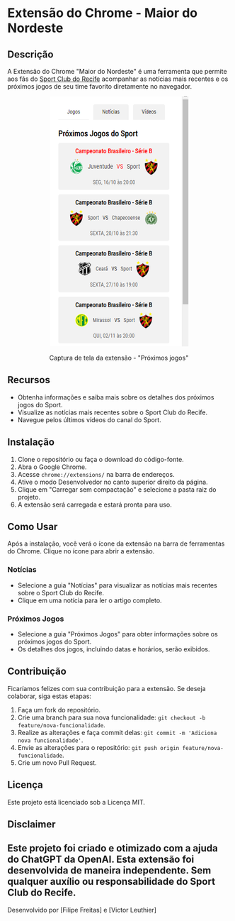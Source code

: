 # Extensão do Chrome - Maior do Nordeste

## Descrição

A Extensão do Chrome "Maior do Nordeste" é uma ferramenta que permite aos fãs do [Sport Club do Recife](https://sportrecife.com.br/) acompanhar as notícias mais recentes e os próximos jogos de seu time favorito diretamente no navegador.

<p align="center">
  <img src="https://github.com/Filipelion/cade-meu-time/blob/main/screenshots/proximosJogos.png" alt="Captura de tela da extensão - "Próximos jogos"">
</p>
<p align="center">
  Captura de tela da extensão - "Próximos jogos"
</p>


## Recursos

- Obtenha informações e saiba mais sobre os detalhes dos próximos jogos do Sport.
- Visualize as notícias mais recentes sobre o Sport Club do Recife.
- Navegue pelos últimos vídeos do canal do Sport. 

## Instalação

1. Clone o repositório ou faça o download do código-fonte.
2. Abra o Google Chrome.
3. Acesse `chrome://extensions/` na barra de endereços.
4. Ative o modo Desenvolvedor no canto superior direito da página.
5. Clique em "Carregar sem compactação" e selecione a pasta raiz do projeto.
6. A extensão será carregada e estará pronta para uso.

## Como Usar

Após a instalação, você verá o ícone da extensão na barra de ferramentas do Chrome. Clique no ícone para abrir a extensão.

### Notícias

- Selecione a guia "Notícias" para visualizar as notícias mais recentes sobre o Sport Club do Recife.
- Clique em uma notícia para ler o artigo completo.

### Próximos Jogos

- Selecione a guia "Próximos Jogos" para obter informações sobre os próximos jogos do Sport.
- Os detalhes dos jogos, incluindo datas e horários, serão exibidos.

## Contribuição

Ficaríamos felizes com sua contribuição para a extensão. Se deseja colaborar, siga estas etapas:

1. Faça um fork do repositório.
2. Crie uma branch para sua nova funcionalidade: `git checkout -b feature/nova-funcionalidade`.
3. Realize as alterações e faça commit delas: `git commit -m 'Adiciona nova funcionalidade'`.
4. Envie as alterações para o repositório: `git push origin feature/nova-funcionalidade`.
5. Crie um novo Pull Request.

## Licença

Este projeto está licenciado sob a Licença MIT.

## Disclaimer

Este projeto foi criado e otimizado com a ajuda do ChatGPT da OpenAI.
Esta extensão foi desenvolvida de maneira independente. Sem qualquer auxílio ou responsabilidade do Sport Club do Recife.
---

Desenvolvido por [Filipe Freitas] e [Victor Leuthier]
